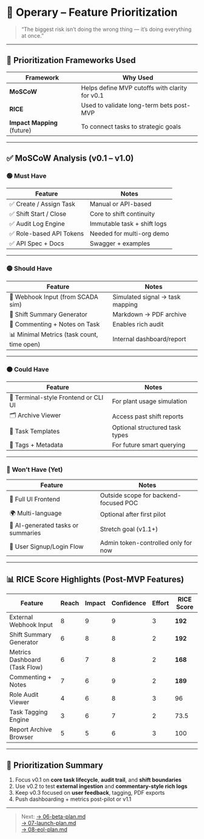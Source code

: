 # 🧮 Operary – Feature Prioritization

> “The biggest risk isn’t doing the wrong thing — it’s doing everything at once.”

---

## 🎯 Prioritization Frameworks Used

| Framework | Why Used |
|-----------|----------|
| **MoSCoW** | Helps define MVP cutoffs with clarity for v0.1  
| **RICE** | Used to validate long-term bets post-MVP  
| **Impact Mapping** (future) | To connect tasks to strategic goals

---

## ✅ MoSCoW Analysis (v0.1 – v1.0)

### 🟢 **Must Have**
| Feature | Notes |
|--------|-------|
| ✅ Create / Assign Task | Manual or API-based  
| ✅ Shift Start / Close | Core to shift continuity  
| ✅ Audit Log Engine | Immutable task + shift logs  
| ✅ Role-based API Tokens | Needed for multi-org demo  
| ✅ API Spec + Docs | Swagger + examples

---

### 🟡 **Should Have**
| Feature | Notes |
|--------|-------|
| 🔄 Webhook Input (from SCADA sim) | Simulated signal → task mapping  
| 🧾 Shift Summary Generator | Markdown → PDF archive  
| 📜 Commenting + Notes on Task | Enables rich audit  
| 📊 Minimal Metrics (task count, time open) | Internal dashboard/report

---

### 🟠 **Could Have**
| Feature | Notes |
|--------|-------|
| 📱 Terminal-style Frontend or CLI UI | For plant usage simulation  
| 🗂️ Archive Viewer | Access past shift reports  
| 🔄 Task Templates | Optional structured task types  
| 🧠 Tags + Metadata | For future smart querying

---

### 🔴 **Won’t Have (Yet)**
| Feature | Notes |
|--------|-------|
| 🧬 Full UI Frontend | Outside scope for backend-focused POC  
| 🌍 Multi-language | Optional after first pilot  
| 🤖 AI-generated tasks or summaries | Stretch goal (v1.1+)  
| 👥 User Signup/Login Flow | Admin token-controlled only for now

---

## 📊 RICE Score Highlights (Post-MVP Features)

| Feature | Reach | Impact | Confidence | Effort | RICE Score |
|--------|-------|--------|------------|--------|------------|
| External Webhook Input | 8 | 9 | 9 | 3 | **192**  
| Shift Summary Generator | 6 | 8 | 8 | 2 | **192**  
| Metrics Dashboard (Task Flow) | 6 | 7 | 8 | 2 | **168**  
| Commenting + Notes | 7 | 6 | 9 | 2 | **189**  
| Role Audit Viewer | 4 | 6 | 8 | 3 | 96  
| Task Tagging Engine | 3 | 6 | 7 | 2 | 73.5  
| Report Archive Browser | 5 | 5 | 6 | 3 | 100  

---

## 🧠 Prioritization Summary

1. Focus v0.1 on **core task lifecycle**, **audit trail**, and **shift boundaries**  
2. Use v0.2 to test **external ingestion** and **commentary-style rich logs**  
3. Keep v0.3 focused on **user feedback**, tagging, PDF exports  
4. Push dashboarding + metrics post-pilot or v1.1

---

> Next:
> [→ 06-beta-plan.md](./06-beta-plan.md)  
> [→ 07-launch-plan.md](./07-launch-plan.md)  
> [→ 08-eol-plan.md](./08-eol-plan.md)
